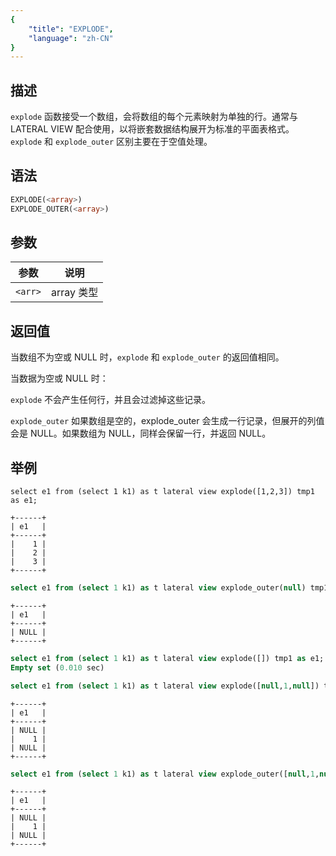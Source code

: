 ```yaml
---
{
    "title": "EXPLODE",
    "language": "zh-CN"
}
---
```


<!--
Licensed to the Apache Software Foundation (ASF) under one
or more contributor license agreements.  See the NOTICE file
distributed with this work for additional information
regarding copyright ownership.  The ASF licenses this file
to you under the Apache License, Version 2.0 (the
"License"); you may not use this file except in compliance
with the License.  You may obtain a copy of the License at

  http://www.apache.org/licenses/LICENSE-2.0

Unless required by applicable law or agreed to in writing,
software distributed under the License is distributed on an
"AS IS" BASIS, WITHOUT WARRANTIES OR CONDITIONS OF ANY
KIND, either express or implied.  See the License for the
specific language governing permissions and limitations
under the License.
-->

## 描述

`explode` 函数接受一个数组，会将数组的每个元素映射为单独的行。通常与 LATERAL VIEW 配合使用，以将嵌套数据结构展开为标准的平面表格式。`explode` 和 `explode_outer` 区别主要在于空值处理。

## 语法
```sql
EXPLODE(<array>)
EXPLODE_OUTER(<array>)
```

## 参数

| 参数 | 说明 |
| -- | -- |
| `<arr>` | array 类型 |

## 返回值

当数组不为空或 NULL 时，`explode` 和 `explode_outer` 的返回值相同。

当数据为空或 NULL 时：

`explode` 不会产生任何行，并且会过滤掉这些记录。

`explode_outer` 如果数组是空的，explode_outer 会生成一行记录，但展开的列值会是 NULL。如果数组为 NULL，同样会保留一行，并返回 NULL。

## 举例

```
select e1 from (select 1 k1) as t lateral view explode([1,2,3]) tmp1 as e1;
```

```text
+------+
| e1   |
+------+
|    1 |
|    2 |
|    3 |
+------+
```

```sql
select e1 from (select 1 k1) as t lateral view explode_outer(null) tmp1 as e1;
```

``` text
+------+
| e1   |
+------+
| NULL |
+------+
```

```sql
select e1 from (select 1 k1) as t lateral view explode([]) tmp1 as e1;
Empty set (0.010 sec)
```

```sql
select e1 from (select 1 k1) as t lateral view explode([null,1,null]) tmp1 as e1;
```

```text
+------+
| e1   |
+------+
| NULL |
|    1 |
| NULL |
+------+
```

```sql
select e1 from (select 1 k1) as t lateral view explode_outer([null,1,null]) tmp1 as e1;
```

```text
+------+
| e1   |
+------+
| NULL |
|    1 |
| NULL |
+------+
```